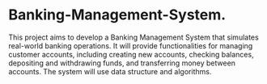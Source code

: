 # Banking-Management-System.
This project aims to develop a Banking Management System that simulates real-world banking operations. It will provide functionalities for managing customer accounts, including creating new accounts, checking balances, depositing and withdrawing funds, and transferring money between accounts. The system will use data structure and algorithms.
